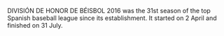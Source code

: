 DIVISIÓN DE HONOR DE BÉISBOL 2016 was the 31st season of the top Spanish baseball league since its establishment. It started on 2 April and finished on 31 July.
